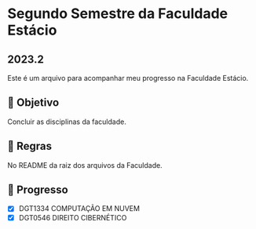 # Segundo Semestre da Faculdade Estácio
## 2023.2

Este é um arquivo para acompanhar meu progresso na Faculdade Estácio.

## 🎯 Objetivo 

Concluir as disciplinas da faculdade.

## 📝 Regras 

No README da raiz dos arquivos da Faculdade.


## 🚀 Progresso

- [x] DGT1334 COMPUTAÇÃO EM NUVEM
- [x] DGT0546 DIREITO CIBERNÉTICO
